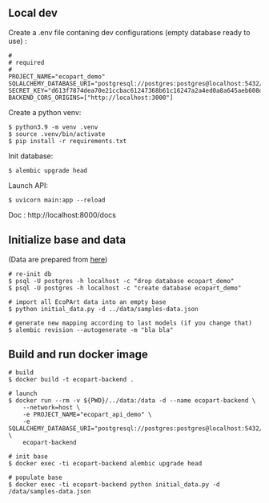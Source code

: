 ## Local dev

Create a .env file contaning dev configurations (empty database ready to use) :

```
#
# required
#
PROJECT_NAME="ecopart_demo"
SQLALCHEMY_DATABASE_URI="postgresql://postgres:postgres@localhost:5432/ecopart_demo"
SECRET_KEY="d613f7874dea70e21ccbac61247368b61c16247a2a4ed0a8a645aeb608d085e6"
BACKEND_CORS_ORIGINS=["http://localhost:3000"]
```

Create a python venv:

```shell
$ python3.9 -m venv .venv
$ source .venv/bin/activate
$ pip install -r requirements.txt
```

Init database:

```shell
$ alembic upgrade head
```

Launch API:

```shell
$ uvicorn main:app --reload
```

Doc : http://localhost:8000/docs

## Initialize base and data

(Data are prepared from [here](../data/README.md))

```shell
# re-init db
$ psql -U postgres -h localhost -c "drop database ecopart_demo"
$ psql -U postgres -h localhost -c "create database ecopart_demo"

# import all EcoPArt data into an empty base
$ python initial_data.py -d ../data/samples-data.json

# generate new mapping according to last models (if you change that)
$ alembic revision --autogenerate -m "bla bla"
```

## Build and run docker image

```shell
# build
$ docker build -t ecopart-backend .

# launch
$ docker run --rm -v ${PWD}/../data:/data -d --name ecopart-backend \
    --network=host \
    -e PROJECT_NAME="ecopart_api_demo" \
    -e SQLALCHEMY_DATABASE_URI="postgresql://postgres:postgres@localhost:5432/ecopart_demo" \
    ecopart-backend

# init base
$ docker exec -ti ecopart-backend alembic upgrade head

# populate base
$ docker exec -ti ecopart-backend python initial_data.py -d /data/samples-data.json
```
